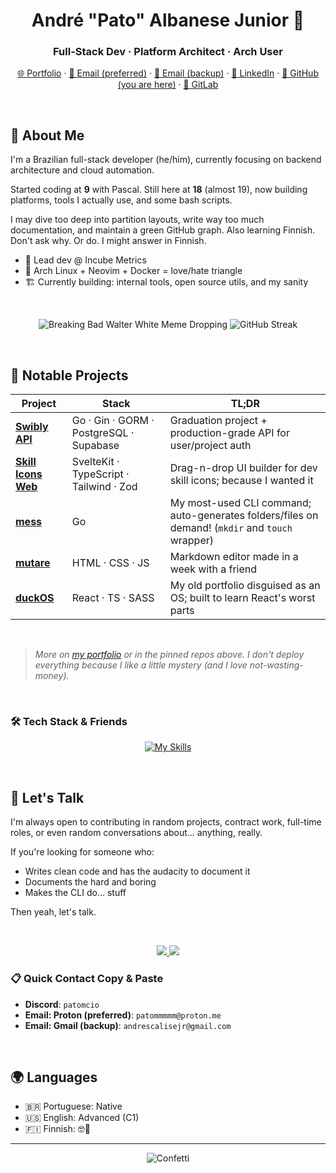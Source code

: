 <h1 align="center">André "Pato" Albanese Junior 🦆</h1>
<h3 align="center">Full-Stack Dev · Platform Architect · Arch User</h3>

<p align="center">
	<a href="https://www.devkcud.com">🌐 Portfolio</a> ·
	<a href="mailto:patommmmm@proton.me">📧 Email (preferred)</a> · 
	<a href="mailto:andrescalisejr@gmail.com">📧 Email (backup)</a> · 
	<a href="https://www.linkedin.com/in/andre-albanese-junior">🔗 LinkedIn</a> · 
	<a href="https://github.com/devkcud">🐙 GitHub (you are here)</a> · 
	<a href="https://gitlab.com/patomcio">🦊 GitLab</a>
</p>

<p>‎ </p>

## 🧠 About Me

I'm a Brazilian full-stack developer (he/him), currently focusing on backend architecture and cloud automation.

Started coding at **9** with Pascal. Still here at **18** (almost 19), now building platforms, tools I actually use, and some bash scripts.

I may dive too deep into partition layouts, write way too much documentation, and maintain a green GitHub graph. Also learning Finnish. Don't ask why. Or do. I might answer in Finnish.

- 🔧 Lead dev @ Incube Metrics
- 🐧 Arch Linux + Neovim + Docker = love/hate triangle
- 🏗️ Currently building: internal tools, open source utils, and my sanity

<p>‎ </p>

<p float="right" align="center">
	<img src="https://i.imgur.com/1gSB77J.gif" alt="Breaking Bad Walter White Meme Dropping" />
	<img src="https://streak-stats.demolab.com?user=devkcud&theme=transparent&hide_border=true&hide_total_contributions=true" alt="GitHub Streak" />
</p>


<p>‎ </p>

## 📌 Notable Projects

| Project | Stack | TL;DR |
|--------|--------|--------|
| [**Swibly API**](https://github.com/swibly/swibly-api) | Go · Gin · GORM · PostgreSQL · Supabase | Graduation project + production-grade API for user/project auth |
| [**Skill Icons Web**](https://github.com/devkcud/skill-icons-web) | SvelteKit · TypeScript · Tailwind · Zod | Drag-n-drop UI builder for dev skill icons; because I wanted it |
| [**mess**](https://github.com/devkcud/mess) | Go | My most-used CLI command; auto-generates folders/files on demand! (`mkdir` and `touch` wrapper) |
| [**mutare**](https://github.com/devkcud/mutare) | HTML · CSS · JS | Markdown editor made in a week with a friend |
| [**duckOS**](https://github.com/devkcud/duckos) | React · TS · SASS | My old portfolio disguised as an OS; built to learn React's worst parts |

<p>‎ </p>

> _More on [my portfolio](https://www.devkcud.com) or in the pinned repos above. I don't deploy everything because I like a little mystery (and I love not-wasting-money)._

<p>‎ </p>

### 🛠️ Tech Stack & Friends

<div align="center">
	<a href="https://skillicons.dev">
		<img src="https://skillicons.dev/icons?i=typescript,golang,rust,astro,svelte,nextjs,tailwindcss,cs,cpp,python,firebase,supabase,postgresql,mongodb,mysql,linux,neovim,docker,unity,gamemakerstudio&theme=dark&perline=10" alt="My Skills" />
	</a>
</div>

<p>‎ </p>

## 🤝 Let's Talk

I'm always open to contributing in random projects, contract work, full-time roles, or even random conversations about... anything, really.

If you're looking for someone who:
- Writes clean code and has the audacity to document it
- Documents the hard and boring
- Makes the CLI do... stuff

Then yeah, let's talk.

<p>‎ </p>

<p align="center">
	<a href="mailto:patommmmm@proton.me">
		<img src="https://img.shields.io/badge/-ProtonMail-%236d4aff?style=for-the-badge&logo=protonmail&logoColor=white">
	</a>
	<a href="mailto:andrescalisejr@gmail.com">
		<img src="https://img.shields.io/badge/-Gmail-%23cd3c2f?style=for-the-badge&logo=gmail&logoColor=white">
	</a>
</p>

### 📋 Quick Contact Copy & Paste

- **Discord**: `patomcio`
- **Email: Proton (preferred)**: `patommmmm@proton.me`
- **Email: Gmail (backup)**: `andrescalisejr@gmail.com`

<p>‎ </p>

## 🌍 Languages

- 🇧🇷 Portuguese: Native
- 🇺🇸 English: Advanced (C1)
- 🇫🇮 Finnish: 🤓🤫

---

<div align="center">
	<img src="https://i.imgur.com/7NbLOSy.gif" alt="Confetti" />
</div>
